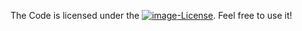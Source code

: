 The Code is licensed under the [![image](https://licensebuttons.net/p/zero/1.0/88x31.png "CC0")-License](https://creativecommons.org/publicdomain/zero/1.0/). Feel free to use it!